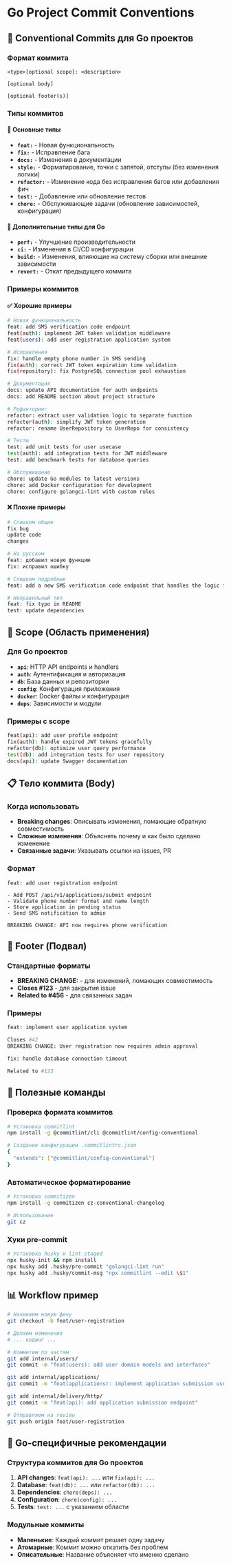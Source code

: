# Go Project Commit Conventions

## 📝 Conventional Commits для Go проектов

### Формат коммита

```
<type>[optional scope]: <description>

[optional body]

[optional footer(s)]
```

### Типы коммитов

#### 🚀 Основные типы

- **`feat:`** - Новая функциональность
- **`fix:`** - Исправление бага
- **`docs:`** - Изменения в документации
- **`style:`** - Форматирование, точки с запятой, отступы (без изменения логики)
- **`refactor:`** - Изменение кода без исправления багов или добавления фич
- **`test:`** - Добавление или обновление тестов
- **`chore:`** - Обслуживающие задачи (обновление зависимостей, конфигурация)

#### 🔧 Дополнительные типы для Go

- **`perf:`** - Улучшение производительности
- **`ci:`** - Изменения в CI/CD конфигурации
- **`build:`** - Изменения, влияющие на систему сборки или внешние зависимости
- **`revert:`** - Откат предыдущего коммита

### Примеры коммитов

#### ✅ Хорошие примеры

```bash
# Новая функциональность
feat: add SMS verification code endpoint
feat(auth): implement JWT token validation middleware
feat(users): add user registration application system

# Исправления
fix: handle empty phone number in SMS sending
fix(auth): correct JWT token expiration time validation
fix(repository): fix PostgreSQL connection pool exhaustion

# Документация
docs: update API documentation for auth endpoints
docs: add README section about project structure

# Рефакторинг
refactor: extract user validation logic to separate function
refactor(auth): simplify JWT token generation
refactor: rename UserRepository to UserRepo for consistency

# Тесты
test: add unit tests for user usecase
test(auth): add integration tests for JWT middleware
test: add benchmark tests for database queries

# Обслуживание
chore: update Go modules to latest versions
chore: add Docker configuration for development
chore: configure golangci-lint with custom rules
```

#### ❌ Плохие примеры

```bash
# Слишком общие
fix bug
update code
changes

# На русском
feat: добавил новую функцию
fix: исправил ошибку

# Слишком подробные
feat: add a new SMS verification code endpoint that handles the logic for sending SMS codes to users when they request authentication via their phone number and store the codes in Redis with a 5-minute expiration time

# Неправильный тип
feat: fix typo in README
test: update dependencies
```

## 🎯 Scope (Область применения)

### Для Go проектов

- **`api`**: HTTP API endpoints и handlers
- **`auth`**: Аутентификация и авторизация
- **`db`**: База данных и репозитории
- **`config`**: Конфигурация приложения
- **`docker`**: Docker файлы и конфигурация
- **`deps`**: Зависимости и модули

### Примеры с scope

```bash
feat(api): add user profile endpoint
fix(auth): handle expired JWT tokens gracefully
refactor(db): optimize user query performance
test(db): add integration tests for user repository
docs(api): update Swagger documentation
```

## 📋 Тело коммита (Body)

### Когда использовать

- **Breaking changes**: Описывать изменения, ломающие обратную совместимость
- **Сложные изменения**: Объяснять почему и как было сделано изменение
- **Связанные задачи**: Указывать ссылки на issues, PR

### Формат

```
feat: add user registration endpoint

- Add POST /api/v1/applications/submit endpoint
- Validate phone number format and name length
- Store application in pending status
- Send SMS notification to admin

BREAKING CHANGE: API now requires phone verification
```

## 🔗 Footer (Подвал)

### Стандартные форматы

- **BREAKING CHANGE:** - для изменений, ломающих совместимость
- **Closes #123** - для закрытия issue
- **Related to #456** - для связанных задач

### Примеры

```bash
feat: implement user application system

Closes #42
BREAKING CHANGE: User registration now requires admin approval
```

```bash
fix: handle database connection timeout

Related to #123
```

## 🚀 Полезные команды

### Проверка формата коммитов

```bash
# Установка commitlint
npm install -g @commitlint/cli @commitlint/config-conventional

# Создание конфигурации .commitlintrc.json
{
  "extends": ["@commitlint/config-conventional"]
}
```

### Автоматическое форматирование

```bash
# Установка commitizen
npm install -g commitizen cz-conventional-changelog

# Использование
git cz
```

### Хуки pre-commit

```bash
# Установка husky и lint-staged
npx husky-init && npm install
npx husky add .husky/pre-commit "golangci-lint run"
npx husky add .husky/commit-msg "npx commitlint --edit \$1"
```

## 📊 Workflow пример

```bash
# Начинаем новую фичу
git checkout -b feat/user-registration

# Делаем изменения
# ... кодинг ...

# Коммитим по частям
git add internal/users/
git commit -m "feat(users): add user domain models and interfaces"

git add internal/applications/
git commit -m "feat(applications): implement application submission usecase"

git add internal/delivery/http/
git commit -m "feat(api): add application submission endpoint"

# Отправляем на review
git push origin feat/user-registration
```

## 🎯 Go-специфичные рекомендации

### Структура коммитов для Go проектов

1. **API changes**: `feat(api): ...` или `fix(api): ...`
2. **Database**: `feat(db): ...` или `refactor(db): ...`
3. **Dependencies**: `chore(deps): ...`
4. **Configuration**: `chore(config): ...`
5. **Tests**: `test: ...` с указанием области

### Модульные коммиты

- **Маленькие**: Каждый коммит решает одну задачу
- **Атомарные**: Коммит можно откатить без проблем
- **Описательные**: Название объясняет что именно сделано
